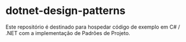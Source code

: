 # dotnet-design-patterns
Este repositório é destinado para hospedar código de exemplo em C# / .NET com a implementação de Padrões de Projeto.
